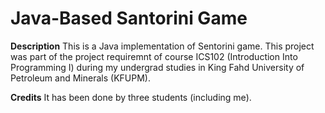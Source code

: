 # Java-Based Santorini Game
**Description**
This is a Java implementation of Sentorini game. This project was part of the project requiremnt of course ICS102 (Introduction Into Programming I) during my undergrad studies in King Fahd University of Petroleum and Minerals (KFUPM).

**Credits**
It has been done by three students (including me).
